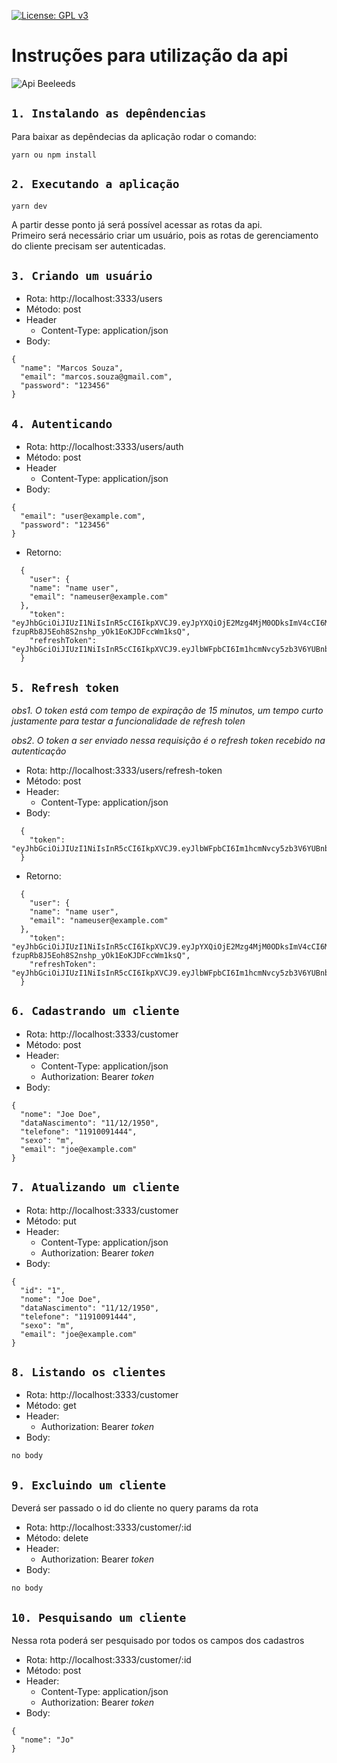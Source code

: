 [![License: GPL v3](https://img.shields.io/badge/License-GPLv3-blue.svg)](https://www.gnu.org/licenses/gpl-3.0)

# Instruções para utilização da api

<img src="https://i.ibb.co/RSQw82n/Captura-de-Tela-2021-12-06-a-s-23-09-05.png" alt="Api Beeleeds" />

## `1. Instalando as depêndencias`

Para baixar as depêndecias da aplicação rodar o comando:

```
yarn ou npm install
```


## `2. Executando a aplicação`

```
yarn dev
```

A partir desse ponto já será possível acessar as rotas da api.\
Primeiro será necessário criar um usuário, pois as rotas de gerenciamento do cliente precisam ser autenticadas.


## `3. Criando um usuário `

- Rota: http://localhost:3333/users
- Método: post
- Header
  - Content-Type: application/json
- Body: 

```
{
  "name": "Marcos Souza",
  "email": "marcos.souza@gmail.com",
  "password": "123456"
}
```

## `4. Autenticando `

- Rota: http://localhost:3333/users/auth
- Método: post
- Header
  - Content-Type: application/json
- Body: 

```
{
  "email": "user@example.com",
  "password": "123456"
}
```
- Retorno:
```
  {
    "user": {
    "name": "name user",
    "email": "nameuser@example.com"
  },
    "token": "eyJhbGciOiJIUzI1NiIsInR5cCI6IkpXVCJ9.eyJpYXQiOjE2Mzg4MjM0ODksImV4cCI6MTYzODgyNDM4OSwic3ViIjoiMSJ9.8ODt-fzupRb8J5Eoh8S2nshp_yOk1EoKJDFccWm1ksQ",
    "refreshToken": "eyJhbGciOiJIUzI1NiIsInR5cCI6IkpXVCJ9.eyJlbWFpbCI6Im1hcmNvcy5zb3V6YUBnbWFpbC5jb20iLCJpYXQiOjE2Mzg4MjM0ODksImV4cCI6MTY0MTQxNTQ4OSwic3ViIjoiMSJ9.FnfMDSyDhYKjKdXv107TVoQU9mjp1jCpWi4LPD4unPU"
  }
```

## `5. Refresh token `

*obs1. O token está com tempo de expiração de 15 minutos, um tempo curto justamente para testar a funcionalidade de refresh tolen*

*obs2. O token a ser enviado nessa requisição é o refresh token recebido na autenticação*

- Rota: http://localhost:3333/users/refresh-token
- Método: post
- Header:
  - Content-Type: application/json
- Body: 

```
  {
    "token": "eyJhbGciOiJIUzI1NiIsInR5cCI6IkpXVCJ9.eyJlbWFpbCI6Im1hcmNvcy5zb3V6YUBnbWFpbC5jb20iLCJpYXQiOjE2Mzg3OTAzMTQsImV4cCI6MTY0MTM4MjMxNCwic3ViIjoiMSJ9.s1qs_PTTk3e1FdGjSFcmUYWwUEsjv3pYWf0ak4gO6ls"
  }
```

- Retorno:
```
  {
    "user": {
    "name": "name user",
    "email": "nameuser@example.com"
  },
    "token": "eyJhbGciOiJIUzI1NiIsInR5cCI6IkpXVCJ9.eyJpYXQiOjE2Mzg4MjM0ODksImV4cCI6MTYzODgyNDM4OSwic3ViIjoiMSJ9.8ODt-fzupRb8J5Eoh8S2nshp_yOk1EoKJDFccWm1ksQ",
    "refreshToken": "eyJhbGciOiJIUzI1NiIsInR5cCI6IkpXVCJ9.eyJlbWFpbCI6Im1hcmNvcy5zb3V6YUBnbWFpbC5jb20iLCJpYXQiOjE2Mzg4MjM0ODksImV4cCI6MTY0MTQxNTQ4OSwic3ViIjoiMSJ9.FnfMDSyDhYKjKdXv107TVoQU9mjp1jCpWi4LPD4unPU"
  }
```

## `6. Cadastrando um cliente `

- Rota: http://localhost:3333/customer
- Método: post
- Header: 
  - Content-Type: application/json
  - Authorization: Bearer *token*
- Body:
```
{
  "nome": "Joe Doe",
  "dataNascimento": "11/12/1950",
  "telefone": "11910091444",
  "sexo": "m",
  "email": "joe@example.com"
}
```

## `7. Atualizando um cliente `

- Rota: http://localhost:3333/customer
- Método: put
- Header: 
  - Content-Type: application/json
  - Authorization: Bearer *token*
- Body:
```
{
  "id": "1",
  "nome": "Joe Doe",
  "dataNascimento": "11/12/1950",
  "telefone": "11910091444",
  "sexo": "m",
  "email": "joe@example.com"
}
```

## `8. Listando os clientes `

- Rota: http://localhost:3333/customer
- Método: get
- Header: 
  - Authorization: Bearer *token*
- Body:
```
no body
```

## `9. Excluindo um cliente `

Deverá ser passado o id do cliente no query params da rota 

- Rota: http://localhost:3333/customer/:id
- Método: delete
- Header: 
  - Authorization: Bearer *token*
- Body:
```
no body
```

## `10. Pesquisando um cliente `

Nessa rota poderá ser pesquisado por todos os campos dos cadastros 

- Rota: http://localhost:3333/customer/:id
- Método: post
- Header: 
  - Content-Type: application/json
  - Authorization: Bearer *token*
- Body:
```
{
  "nome": "Jo"
}
```